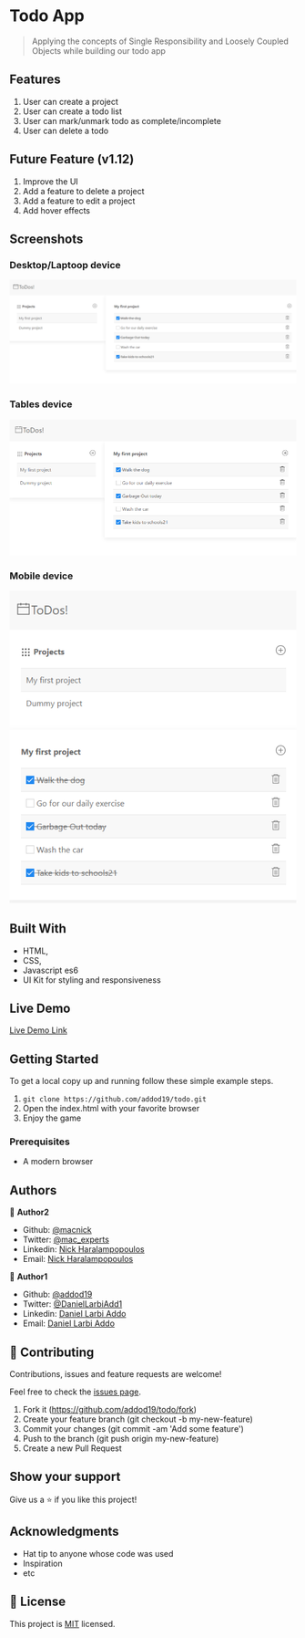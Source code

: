 # Todo App

> Applying the concepts of Single Responsibility and Loosely Coupled Objects while building our todo app

## Features

1. User can create a project
2. User can create a todo list
3. User can mark/unmark todo as complete/incomplete
4. User can delete a todo

## Future Feature (v1.12)

1. Improve the UI
2. Add a feature to delete a project
3. Add a feature to edit a project
4. Add hover effects

## Screenshots

### Desktop/Laptoop device

<img src="/dist/images/todo2.PNG" alt="">

### Tables device

<img src="/dist/images/todo1.PNG" alt="">

### Mobile device

<img src="/dist/images/todo.PNG" alt="">

## Built With

- HTML,
- CSS,
- Javascript es6
- UI Kit for styling and responsiveness

## Live Demo

[Live Demo Link](https://raw.githack.com/addod19/todo/dist/index.html)

## Getting Started

To get a local copy up and running follow these simple example steps.

1. `git clone https://github.com/addod19/todo.git`
2. Open the index.html with your favorite browser
3. Enjoy the game

### Prerequisites

- A modern browser

## Authors

👤 **Author2**

- Github: [@macnick](https://github.com/macnick)
- Twitter: [@mac_experts](https://twitter.com/mac_experts)
- Linkedin: [Nick Haralampopoulos](https://www.linkedin.com/in/nick-haralampopoulos/)
- Email: [Nick Haralampopoulos](mac.expert.nick@gmail.com)

👤 **Author1**

- Github: [@addod19](https://github.com/addod19)
- Twitter: [@DanielLarbiAdd1](https://twitter.com/DanielLarbiAdd1)
- Linkedin: [Daniel Larbi Addo](https://linkedin.com/in/daniel-larbi-addo-9738b0128/)
- Email: [Daniel Larbi Addo](addodaniellarbi@gmail.com)

## 🤝 Contributing

Contributions, issues and feature requests are welcome!

Feel free to check the [issues page](https://github.com/addod19/todo/issues).

1. Fork it (https://github.com/addod19/todo/fork)
2. Create your feature branch (git checkout -b my-new-feature)
3. Commit your changes (git commit -am 'Add some feature')
4. Push to the branch (git push origin my-new-feature)
5. Create a new Pull Request

## Show your support

Give us a ⭐️ if you like this project!

## Acknowledgments

- Hat tip to anyone whose code was used
- Inspiration
- etc

## 📝 License

This project is [MIT](lic.url) licensed.
